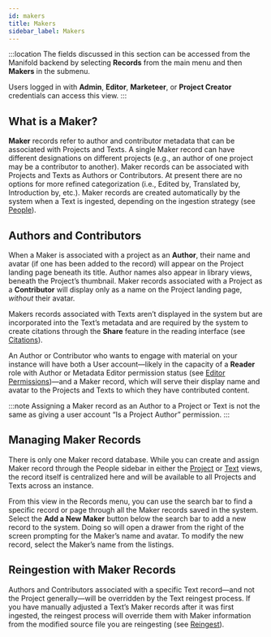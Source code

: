 ```yaml
---
id: makers
title: Makers
sidebar_label: Makers
---
```


:::location
The fields discussed in this section can be accessed from the Manifold backend by selecting **Records** from the main menu and then **Makers** in the submenu.

Users logged in with **Admin**, **Editor**, **Marketeer**, or **Project Creator** credentials can access this view.
:::

## What is a Maker?

**Maker** records refer to author and contributor metadata that can be associated with Projects and Texts. A single Maker record can have different designations on different projects (e.g., an author of one project may be a contributor to another). Maker records can be associated with Projects and Texts as Authors or Contributors. At present there are no options for more refined categorization (i.e., Edited by, Translated by, Introduction by, etc.). Maker records are created automatically by the system when a Text is ingested, depending on the ingestion strategy (see [People](../backend/texts.md#people)).

## Authors and Contributors

When a Maker is associated with a project as an **Author**, their name and avatar (if one has been added to the record) will appear on the Project landing page beneath its title. Author names also appear in library views, beneath the Project’s thumbnail. Maker records associated with a Project as a **Contributor** will display only as a name on the Project landing page, *without* their avatar.

Makers records associated with Texts aren’t displayed in the system but are incorporated into the Text’s metadata and are required by the system to create citations through the **Share** feature in the reading interface (see [Citations](../using/reading_manifold.md#your-notes)).

An Author or Contributor who wants to engage with material on your instance will have both a User account—likely in the capacity of a **Reader** role with Author or Metadata Editor permission status (see [Editor Permissions](../backend/projects.md#editor-permissions))—and a Maker record, which will serve their display name and avatar to the Projects and Texts to which they have contributed content.

:::note
Assigning a Maker record as an Author to a Project or Text is not the same as giving a user account “Is a Project Author” permission.
:::

## Managing Maker Records

There is only one Maker record database. While you can create and assign Maker record through the People sidebar in either the [Project](../backend/projects.md#people) or [Text](../backend/texts.md#people) views, the record itself is centralized here and will be available to all Projects and Texts across an instance.

From this view in the Records menu, you can use the search bar to find a specific record or page through all the Maker records saved in the system. Select the **Add a New Maker** button below the search bar to add a new record to the system. Doing so will open a drawer from the right of the screen prompting for the Maker’s name and avatar. To modify the new record, select the Maker’s name from the listings. 

## Reingestion with Maker Records

Authors and Contributors associated with a specific Text record—and not the Project generally—will be overridden by the Text reingest process. If you have manually adjusted a Text’s Maker records after it was first ingested, the reingest process will override them with Maker information from the modified source file you are reingesting (see [Reingest](../backend/texts.md#reingest)).
